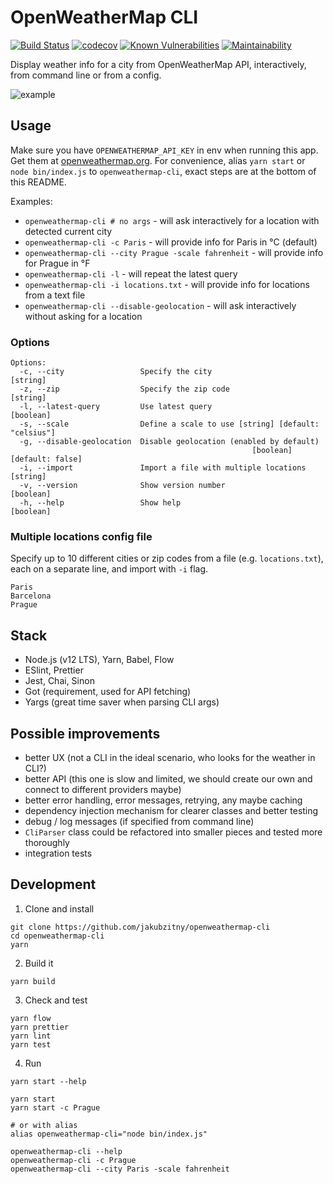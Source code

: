 # OpenWeatherMap CLI

[![Build Status](https://api.travis-ci.org/jakubzitny/openweathermap-cli.svg?branch=master)](https://travis-ci.org/jakubzitny/openweathermap-cli) [![codecov](https://codecov.io/gh/jakubzitny/openweathermap-cli/branch/master/graph/badge.svg)](https://codecov.io/gh/jakubzitny/openweathermap-cli) [![Known Vulnerabilities](https://snyk.io/test/github/jakubzitny/openweathermap-cli/badge.svg?targetFile=package.json)](https://snyk.io/test/github/jakubzitny/openweathermap-cli?targetFile=package.json) [![Maintainability](https://api.codeclimate.com/v1/badges/763a96ad2b22c087d64c/maintainability)](https://codeclimate.com/github/jakubzitny/openweathermap-cli/maintainability)

Display weather info for a city from OpenWeatherMap API, interactively, from command line or from a config.

![example](https://i.imgur.com/DWfheL7.gif)

## Usage

Make sure you have `OPENWEATHERMAP_API_KEY` in env when running this app. Get them at [openweathermap.org](https://home.openweathermap.org/api_keys). For convenience, alias `yarn start` or `node bin/index.js` to `openweathermap-cli`, exact steps are at the bottom of this README.

Examples:

- `openweathermap-cli # no args` - will ask interactively for a location with detected current city
- `openweathermap-cli -c Paris` - will provide info for Paris in °C (default)
- `openweathermap-cli --city Prague -scale fahrenheit` - will provide info for Prague in °F
- `openweathermap-cli -l` - will repeat the latest query
- `openweathermap-cli -i locations.txt` - will provide info for locations from a text file
- `openweathermap-cli --disable-geolocation` - will ask interactively without asking for a location



### Options

```
Options:
  -c, --city                 Specify the city                           [string]
  -z, --zip                  Specify the zip code                       [string]
  -l, --latest-query         Use latest query                          [boolean]
  -s, --scale                Define a scale to use [string] [default: "celsius"]
  -g, --disable-geolocation  Disable geolocation (enabled by default)
                                                      [boolean] [default: false]
  -i, --import               Import a file with multiple locations      [string]
  -v, --version              Show version number                       [boolean]
  -h, --help                 Show help                                 [boolean]
```

### Multiple locations config file

Specify up to 10 different cities or zip codes from a file (e.g. `locations.txt`), each on a separate line, and import with `-i` flag.

```
Paris
Barcelona
Prague
```


## Stack

- Node.js (v12 LTS), Yarn, Babel, Flow
- ESlint, Prettier
- Jest, Chai, Sinon
- Got (requirement, used for API fetching)
- Yargs (great time saver when parsing CLI args)


## Possible improvements

- better UX (not a CLI in the ideal scenario, who looks for the weather in CLI?)
- better API (this one is slow and limited, we should create our own and connect to different providers maybe)
- better error handling, error messages, retrying, any maybe caching
- dependency injection mechanism for clearer classes and better testing
- debug / log messages (if specified from command line)
- `CliParser` class could be refactored into smaller pieces and tested more thoroughly
- integration tests


## Development

1. Clone and install

```
git clone https://github.com/jakubzitny/openweathermap-cli
cd openweathermap-cli
yarn
```

2. Build it
```
yarn build
```

3. Check and test

```
yarn flow
yarn prettier
yarn lint
yarn test
```

4. Run

```
yarn start --help

yarn start
yarn start -c Prague

# or with alias
alias openweathermap-cli="node bin/index.js"

openweathermap-cli --help
openweathermap-cli -c Prague
openweathermap-cli --city Paris -scale fahrenheit
```
